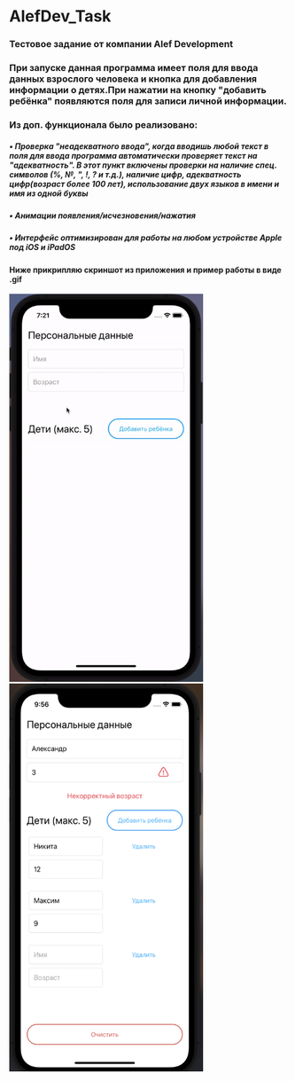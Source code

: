 # AlefDev_Task
### Тестовое задание от компании Alef Development

### При запуске данная программа имеет поля для ввода данных взрослого человека и кнопка для добавления информации о детях.При нажатии на кнопку "добавить ребёнка" появляются поля для записи личной информации. 
### Из доп. функционала было реализовано: 
##### • Проверка "неадекватного ввода", когда вводишь любой текст в поля для ввода программа автоматически проверяет текст на "адекватность". В этот пункт включены проверки на наличие спец. символов (%, №, ", !, ? и т.д.), наличие цифр, адекватность цифр(возраст более 100 лет), использование двух языков в имени и имя из одной буквы 
##### • Анимации появления/исчезновения/нажатия
##### • Интерфейс оптимизирован для работы на любом устройстве Apple под iOS и iPadOS

#### Ниже прикрипляю скриншот из приложения и пример работы в виде .gif

<img src="https://github.com/MatveyGarbuzov/AlefDev_Task/blob/main/example.gif" width="350" height="700" /> <img src="https://github.com/MatveyGarbuzov/AlefDev_Task/blob/main/example.png" width="350" height="700" />
